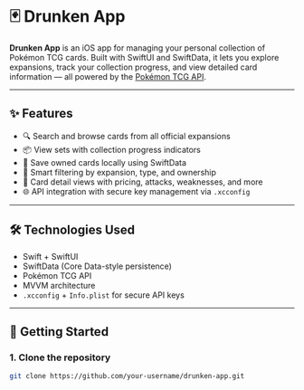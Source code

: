 # 🃏 Drunken App

**Drunken App** is an iOS app for managing your personal collection of Pokémon TCG cards. Built with SwiftUI and SwiftData, it lets you explore expansions, track your collection progress, and view detailed card information — all powered by the [Pokémon TCG API](https://docs.pokemontcg.io/).

---

## ✨ Features

- 🔍 Search and browse cards from all official expansions
- 📦 View sets with collection progress indicators
- 💾 Save owned cards locally using SwiftData
- 🧠 Smart filtering by expansion, type, and ownership
- 📄 Card detail views with pricing, attacks, weaknesses, and more
- 🌐 API integration with secure key management via `.xcconfig`

---

## 🛠 Technologies Used

- Swift + SwiftUI
- SwiftData (Core Data-style persistence)
- Pokémon TCG API
- MVVM architecture
- `.xcconfig` + `Info.plist` for secure API keys

---

## 🚀 Getting Started

### 1. Clone the repository

```bash
git clone https://github.com/your-username/drunken-app.git
